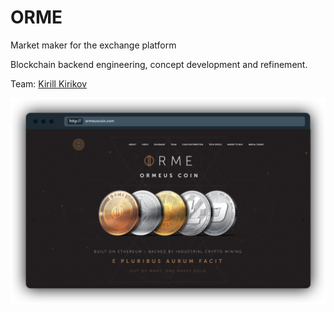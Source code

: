 # ORME

Market maker for the exchange platform

Blockchain backend engineering, concept development and refinement.

Team: [Kirill Kirikov](../about/kirill-kirikov.md)

![](../.gitbook/assets/image%20%2832%29.png)

